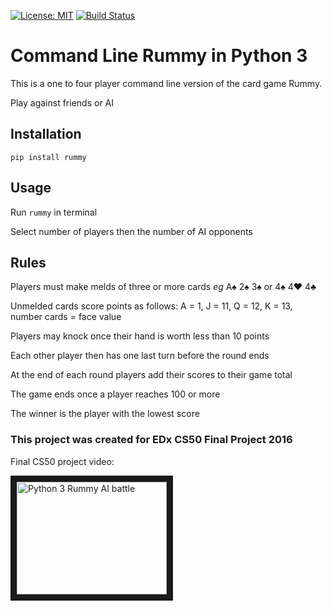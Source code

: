 [![License: MIT](https://img.shields.io/badge/License-MIT-yellow.svg)](https://opensource.org/licenses/MIT) [![Build Status](https://travis-ci.org/sarcoma/Python-Rummy.svg?branch=master)](https://travis-ci.org/sarcoma/Python-Rummy)

# Command Line Rummy in Python 3

This is a one to four player command line version of the card game Rummy.

Play against friends or AI

## Installation

`pip install rummy`


## Usage

Run `rummy` in terminal

Select number of players then the number of AI opponents

## Rules

Players must make melds of three or more cards _eg_  A♠ 2♠ 3♠ or 4♠ 4♥ 4♣

Unmelded cards score points as follows:
A = 1, J = 11, Q = 12, K = 13, number cards = face value

Players may knock once their hand is worth less than 10 points

Each other player then has one last turn before the round ends

At the end of each round players add their scores to their game total

The game ends once a player reaches 100 or more

The winner is the player with the lowest score

### This project was created for EDx CS50 Final Project 2016

Final CS50 project video:

<a href="http://www.youtube.com/watch?feature=player_embedded&v=JghRYmAkpXI
" target="_blank"><img src="http://img.youtube.com/vi/JghRYmAkpXI/3.jpg"
alt="Python 3 Rummy AI battle" width="240" height="180" border="10" /></a>
